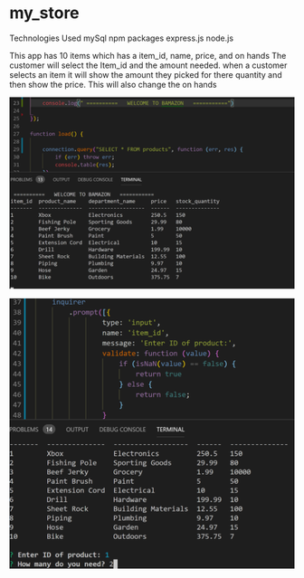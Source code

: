 # my_store
Technologies Used
mySql
npm packages
express.js
node.js

This app has 10 items which has a item_id, name, price, and on hands
The customer will select the Item_id and the amount needed.
when a customer selects an item it will show the amount they picked for there quantity and then show the price.
This will also change the on hands

![alt text](https://github.com/BeauSef/my_store/blob/master/assets/images/bamazon.png)

![alt text](https://github.com/BeauSef/my_store/blob/master/assets/images/amount.png)


